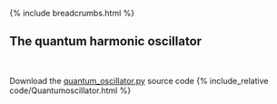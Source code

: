 {% include breadcrumbs.html %}

## The quantum harmonic oscillator
<div class="header_line"><br/></div>

Download the [quantum_oscillator.py](code/quantum_oscillator.py) source code
{% include_relative code/Quantumoscillator.html %}



